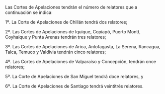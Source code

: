 Las Cortes de Apelaciones tendrán el número de relatores que a continuación se indica:

1º. La Corte de Apelaciones de Chillán tendrá dos relatores;

2º. Las Cortes de Apelaciones de Iquique, Copiapó, Puerto Montt, Coyhaique y Punta Arenas tendrán tres relatores;

3º. Las Cortes de Apelaciones de Arica, Antofagasta, La Serena, Rancagua, Talca, Temuco y Valdivia tendrán cinco relatores;

4º. Las Cortes de Apelaciones de Valparaíso y Concepción, tendrán once relatores;

5º. La Corte de Apelaciones de San Miguel tendrá doce relatores, y

6º. La Corte de Apelaciones de Santiago tendrá veintitrés relatores.
